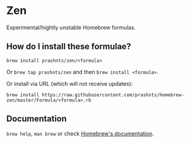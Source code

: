 # Zen
Experimental/hightly unstable Homebrew formulas.

## How do I install these formulae?
`brew install prashnts/zen/<formula>`

Or `brew tap prashnts/zen` and then `brew install <formula>`.

Or install via URL (which will not receive updates):

```
brew install https://raw.githubusercontent.com/prashnts/homebrew-zen/master/Formula/<formula>.rb
```

## Documentation
`brew help`, `man brew` or check [Homebrew's documentation](https://github.com/Homebrew/brew/tree/master/docs#readme).
